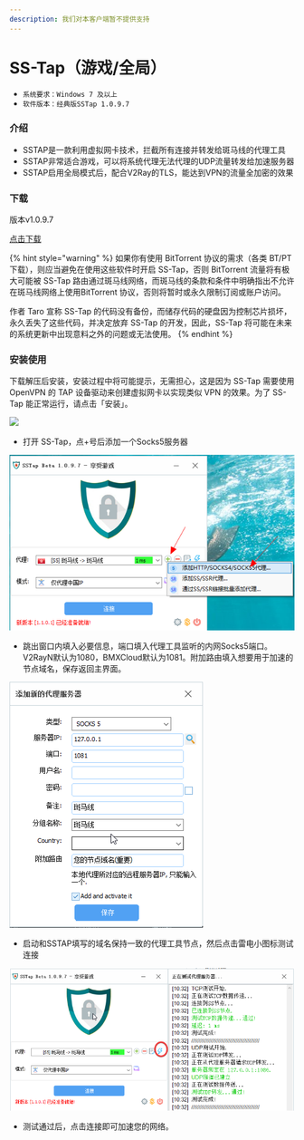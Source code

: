 ```yaml
---
description: 我们对本客户端暂不提供支持
---
```


# SS-Tap（游戏/全局）

* `系统要求：Windows 7 及以上`
* `软件版本：经典版SSTap 1.0.9.7`

### 介绍 

* SSTAP是一款利用虚拟网卡技术，拦截所有连接并转发给斑马线的代理工具
* SSTAP非常适合游戏，可以将系统代理无法代理的UDP流量转发给加速服务器
* SSTAP启用全局模式后，配合V2Ray的TLS，能达到VPN的流量全加密的效果 

### 下载

版本v1.0.9.7 

[点击下载](https://bmxcloud.cc/dl.php?type=d&id=14)

{% hint style="warning" %}
如果你有使用 BitTorrent 协议的需求（各类 BT/PT 下载），则应当避免在使用这些软件时开启 SS-Tap，否则 BitTorrent 流量将有极大可能被 SS-Tap 路由通过斑马线网络，而斑马线的条款和条件中明确指出不允许在斑马线网络上使用BitTorrent 协议，否则将暂时或永久限制订阅或账户访问。

作者 Taro 宣称 SS-Tap 的代码没有备份，而储存代码的硬盘因为控制芯片损坏，永久丢失了这些代码，并决定放弃 SS-Tap 的开发，因此，SS-Tap 将可能在未来的系统更新中出现意料之外的问题或无法使用。
{% endhint %}

### 安装使用

下载解压后安装，安装过程中将可能提示，无需担心，这是因为 SS-Tap 需要使用 OpenVPN 的 TAP 设备驱动来创建虚拟网卡以实现类似 VPN 的效果。为了 SS-Tap 能正常运行，请点击「安装」。

![](../../.gitbook/assets/jr6l9.png)

* 打开 SS-Tap，点+号后添加一个Socks5服务器

![](../../.gitbook/assets/image%20%2828%29.png)

* 跳出窗口内填入必要信息，端口填入代理工具监听的内网Socks5端口。V2RayN默认为1080，BMXCloud默认为1081。附加路由填入想要用于加速的节点域名，保存返回主界面。

![](../../.gitbook/assets/image%20%2840%29.png)

* 启动和SSTAP填写的域名保持一致的代理工具节点，然后点击雷电小图标测试连接

![](../../.gitbook/assets/image%20%2864%29.png)

* 测试通过后，点击连接即可加速您的网络。



